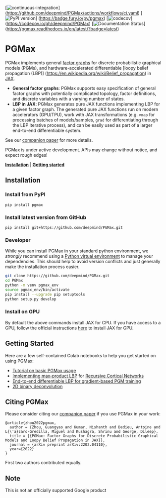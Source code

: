[![continuous-integration](https://github.com/deepmind/PGMax/actions/workflows/ci.yaml/badge.svg)]
(https://github.com/deepmind/PGMax/actions/workflows/ci.yaml)
[![PyPI version](https://badge.fury.io/py/pgmax.svg)]
(https://badge.fury.io/py/pgmax)
[![codecov](https://codecov.io/gh/deepmind/PGMax/branch/master/graph/badge.svg?token=FrRlTDCFjk)]
(https://codecov.io/gh/deepmind/PGMax)
[![Documentation Status](https://readthedocs.org/projects/PGMax/badge/?version=latest)]
(https://pgmax.readthedocs.io/en/latest/?badge=latest)

# PGMax

PGMax implements general [factor graphs](https://en.wikipedia.org/wiki/Factor_graph) 
for discrete probabilistic graphical models (PGMs), and 
hardware-accelerated differentiable [loopy belief propagation (LBP)]
(https://en.wikipedia.org/wiki/Belief_propagation) 
in [JAX](https://jax.readthedocs.io/en/latest/).

- **General factor graphs**: PGMax supports easy specification of general 
factor graphs with potentially complicated topology, factor definitions, 
and discrete variables with a varying number of states.
- **LBP in JAX**: PGMax generates pure JAX functions implementing LBP for a 
given factor graph. The generated pure JAX functions run on modern accelerators 
(GPU/TPU), work with JAX transformations 
(e.g. `vmap` for processing batches of models/samples, 
`grad` for differentiating through the LBP iterative process), 
and can be easily used as part of a larger end-to-end differentiable system.

See our [companion paper](https://arxiv.org/abs/2202.04110) for more details.

PGMax is under active development. APIs may change without notice, 
and expect rough edges!

[**Installation**](#installation)
| [**Getting started**](#getting-started)

## Installation

### Install from PyPI
```
pip install pgmax
```

### Install latest version from GitHub
```
pip install git+https://github.com/deepmind/PGMax.git
```

### Developer
While you can install PGMax in your standard python environment, 
we *strongly* recommend using a
[Python virtual environment](https://docs.python.org/3/tutorial/venv.html)
to manage your dependencies. This should help to avoid version conflicts and
just generally make the installation process easier.

```bash
git clone https://github.com/deepmind/PGMax.git
cd PGMax
python -m venv pgmax_env
source pgmax_env/bin/activate
pip install --upgrade pip setuptools
python setup.py develop
```

### Install on GPU

By default the above commands install JAX for CPU. If you have access to a GPU, 
follow the official instructions [here](https://github.com/google/jax#pip-installation-gpu-cuda) 
to install JAX for GPU.

## Getting Started


Here are a few self-contained Colab notebooks to help you get started on using PGMax:

- [Tutorial on basic PGMax usage](https://colab.research.google.com/github/deepmind/PGMax/blob/master/rbm.ipynb)
- [Implementing max-product LBP](https://colab.research.google.com/github/deepmind/PGMax/blob/master/rcn.ipynb) 
for [Recursive Cortical Networks](https://www.science.org/doi/10.1126/science.aag2612)
- [End-to-end differentiable LBP for gradient-based PGM training](https://colab.research.google.com/github/deepmind/PGMax/blob/master/gmrf.ipynb)
- [2D binary deconvolution](https://colab.research.google.com/github/deepmind/PGMax/blob/master/pmp_binary_deconvolution.ipynb)

## Citing PGMax

Please consider citing our [companion paper](https://arxiv.org/abs/2202.04110) if you use PGMax in your work:
```
@article{zhou2022pgmax,
  author = {Zhou, Guangyao and Kumar, Nishanth and Dedieu, Antoine and L{\'a}zaro-Gredilla, Miguel and Kushagra, Shrinu and George, Dileep},
  title = {{PGMax: Factor Graphs for Discrete Probabilistic Graphical Models and Loopy Belief Propagation in JAX}},
  journal = {arXiv preprint arXiv:2202.04110},
  year={2022}
}
```
First two authors contributed equally.

## Note

This is not an officially supported Google product